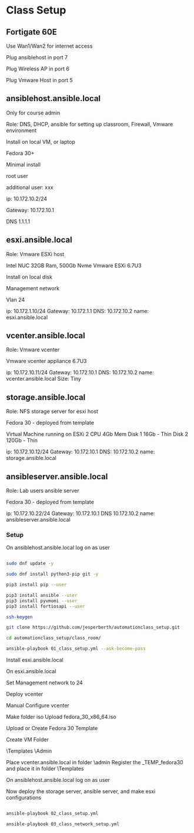 # Class Setup

## Fortigate 60E

Use Wan1/Wan2 for internet access

Plug ansiblehost in port 7

Plug Wireless AP in port 6

Plug Vmware Host in port 5

## ansiblehost.ansible.local

Only for course admin

Role: DNS, DHCP, ansible for setting up classroom, Firewall, Vmware environment

Install on local VM, or laptop

Fedora 30+

Minimal install

root user

additional user: xxx

ip: 10.172.10.2/24

Gateway: 10.172.10.1

DNS 1.1.1.1

## esxi.ansible.local

Role: Vmware ESXi host

Intel NUC
32GB Ram, 500Gb Nvme
Vmware ESXi 6.7U3

Install on local disk

Management network

Vlan 24

ip: 10.172.1.10/24
Gateway: 10.172.1.1
DNS: 10.172.10.2
name: esxi.ansible.local

## vcenter.ansible.local

Role: Vmware vcenter

Vmware vcenter appliance 6.7U3

ip: 10.172.10.11/24
Gateway: 10.172.10.1
DNS: 10.172.10.2
name: vcenter.ansible.local
Size: Tiny

## storage.ansible.local

Role: NFS storage server for esxi host

Fedora 30 - deployed from template

Virtual Machine running on ESXi
2 CPU
4Gb Mem
Disk 1 16Gb - Thin
Disk 2 120Gb - Thin

ip: 10.172.10.12/24
Gateway: 10.172.10.1
DNS: 10.172.10.2
name: storage.ansible.local

## ansibleserver.ansible.local

Role: Lab users ansible server

Fedora 30 - deployed from template

ip: 10.172.10.22/24
Gateway: 10.172.10.1
DNS 10.172.10.2
name: ansibleserver.ansible.local

### Setup

On ansiblehost.ansible.local log on as user

```bash

sudo dnf update -y

sudo dnf install python3-pip git -y

pip3 install pip --user

pip3 install ansible --user
pip3 install pyvmomi --user
pip3 install fortiosapi --user  

ssh-keygen

git clone https://github.com/jesperberth/automationclass_setup.git

cd automationclass_setup/class_room/

ansible-playbook 01_class_setup.yml --ask-become-pass

```

Install esxi.ansible.local

On esxi.ansible.local

Set Management network to 24

Deploy vcenter

Manual Configure vcenter

Make folder iso
Upload fedora_30_x86_64.iso

Upload or Create Fedora 30 Template

Create VM Folder

\Templates
\Admin

Place vcenter.ansible.local in folder \admin
Register the _TEMP_fedora30 and place it in folder \Templates

On ansiblehost.ansible.local log on as user

Now deploy the storage server, ansible server, and make esxi configurations

```bash

ansible-playbook 02_class_setup.yml

ansible-playbook 03_class_network_setup.yml

```
